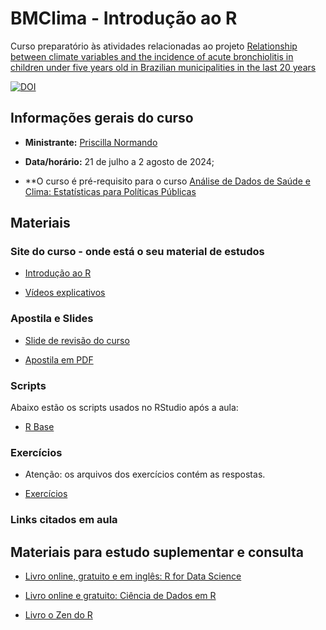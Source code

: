 
# BMClima - Introdução ao R

Curso preparatório às atividades relacionadas ao projeto 
[Relationship between climate variables and the incidence of acute bronchiolitis in children under five years old in Brazilian municipalities in the last 20 years](https://osf.io/edwbs/)

[![DOI](https://zenodo.org/badge/823326120.svg)](https://zenodo.org/doi/10.5281/zenodo.12629276)


## Informações gerais do curso

- **Ministrante:** [Priscilla Normando](https://prisnormando.com)

- **Data/horário:** 21 de julho a 2 agosto de 2024;

- **O curso é pré-requisito para o curso [Análise de Dados de Saúde e Clima: Estatísticas para Políticas Públicas](https://campusvirtual.fiocruz.br/gestordecursos/hotsite/dados-saude-clima/oferecidas-25-vagas/9584)

## Materiais

### Site do curso - onde está o seu material de estudos

- [Introdução ao R](https://bmclima.github.io/cursoRBasico/)

- [Vídeos explicativos](https://www.youtube.com/embed/videoseries?si=CH65P8HQvyPqIdca&list=PLczEXt1zhB1Rn7BVa6SaV-KtCDL-Cecyc)


### Apostila e Slides

- [Slide de revisão do
  curso](https://)
  
- [Apostila em PDF](https://)


### Scripts

Abaixo estão os scripts usados no RStudio após a aula:

- [R
  Base](https://)

<!-- - [Importação](https://) -->
<!-- - [Manipulação](https://) -->
<!-- - [Baixar zip completo](https://)  -->

### Exercícios

- Atenção: os arquivos dos exercícios contém as respostas.

- [Exercícios](https://)

### Links citados em aula

## Materiais para estudo suplementar e consulta

- [Livro online, gratuito e em inglês: R for Data
  Science](https://r4ds.hadley.nz/)

- [Livro online e gratuito: Ciência de Dados em
  R](https://livro.curso-r.com/7-2-dplyr.html)
  
- [Livro o Zen do R](https://curso-r.github.io/zen-do-r/index.html)

